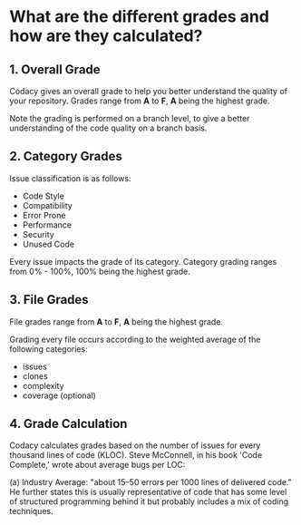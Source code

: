 # What are the different grades and how are they calculated?

<!-- TODO
     Improve this information to make it more useful and compact, and move it to a single section at the end of the page "Repository Dashboard". -->

## 1. Overall Grade

Codacy gives an overall grade to help you better understand the quality of your repository.
Grades range from **A** to **F**, **A** being the highest grade.

Note the grading is performed on a branch level, to give a better understanding of the code quality on a branch basis.

## 2. Category Grades

Issue classification is as follows:

-   Code Style
-   Compatibility
-   Error Prone
-   Performance
-   Security
-   Unused Code

Every issue impacts the grade of its category. Category grading ranges from 0% - 100%, 100% being the highest grade.

## 3. File Grades

File grades range from **A** to **F**, **A** being the highest grade.

Grading every file occurs according to the weighted average of the following categories:

-   issues
-   clones
-   complexity
-   coverage (optional)

## 4. Grade Calculation

Codacy calculates grades based on the number of issues for every thousand lines of code (KLOC). Steve McConnell, in his book 'Code Complete,' wrote about average bugs per LOC:

(a) Industry Average: "about 15–50 errors per 1000 lines of delivered code." He further states this is usually representative of code that has some level of structured programming behind it but probably includes a mix of coding techniques.
